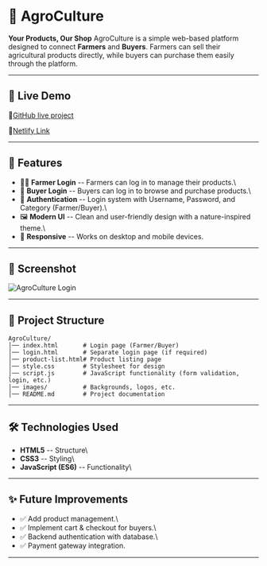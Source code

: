 # 🌱 AgroCulture

**Your Products, Our Shop**
AgroCulture is a simple web-based platform designed to connect
**Farmers** and **Buyers**. Farmers can sell their agricultural products
directly, while buyers can purchase them easily through the platform.

------------------------------------------------------------------------
## 📸 Live Demo
🔗[GitHub live project](https://jayeshkarale.github.io/)

🔗[Netlify Link](https://agroculture-web.netlify.app/)

------------------------------------------------------------------------

## 🚀 Features

-   👨‍🌾 **Farmer Login** -- Farmers can log in to manage their products.\
-   🛒 **Buyer Login** -- Buyers can log in to browse and purchase
    products.\
-   🔑 **Authentication** -- Login system with Username, Password, and
    Category (Farmer/Buyer).\
-   🖼️ **Modern UI** -- Clean and user-friendly design with a
    nature-inspired theme.\
-   📱 **Responsive** -- Works on desktop and mobile devices.

------------------------------------------------------------------------

## 📸 Screenshot

![AgroCulture Login](./agrocul.jpg)

------------------------------------------------------------------------

## 📂 Project Structure

    AgroCulture/
    │── index.html       # Login page (Farmer/Buyer)
    │── login.html       # Separate login page (if required)
    │── product-list.html# Product listing page
    │── style.css        # Stylesheet for design
    │── script.js        # JavaScript functionality (form validation, login, etc.)
    │── images/          # Backgrounds, logos, etc.
    │── README.md        # Project documentation

------------------------------------------------------------------------

## 🛠️ Technologies Used

-   **HTML5** -- Structure\
-   **CSS3** -- Styling\
-   **JavaScript (ES6)** -- Functionality\

------------------------------------------------------------------------

## ✨ Future Improvements

-   ✅ Add product management.\
-   ✅ Implement cart & checkout for buyers.\
-   ✅ Backend authentication with database.\
-   ✅ Payment gateway integration.

------------------------------------------------------------------------

